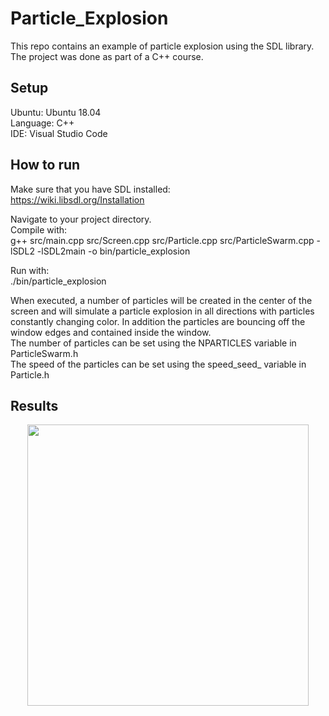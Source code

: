 # Particle_Explosion

This repo contains an example of particle explosion using the SDL library. The project was done as part of a C++ course.  

## Setup
Ubuntu: Ubuntu 18.04  
Language: C++  
IDE: Visual Studio Code  

## How to run
Make sure that you have SDL installed:  
https://wiki.libsdl.org/Installation  

Navigate to your project directory.  
Compile with:  
g++ src/main.cpp src/Screen.cpp src/Particle.cpp src/ParticleSwarm.cpp -lSDL2 -lSDL2main -o bin/particle_explosion  

Run with:  
./bin/particle_explosion  

When executed, a number of particles will be created in the center of the screen and will simulate a particle explosion in all directions with particles constantly changing color. In addition the particles are bouncing off the window edges and contained inside the window.  
The number of particles can be set using the NPARTICLES variable in ParticleSwarm.h  
The speed of the particles can be set using the speed_seed_ variable in Particle.h  

## Results

<p align="center">
  <img src="https://raw.githubusercontent.com/sumejko92/Particle_Explosion/master/results/explosion.png" width="450" /> 
</p>

